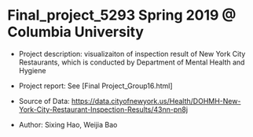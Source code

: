 # Final_project_5293 Spring 2019 @ Columbia University

+ Project description: visualizaiton of inspection result of New York City Restaurants, which is conducted by Department of Mental Health and Hygiene

+ Project report: See [Final Project_Group16.html]

+ Source of Data: https://data.cityofnewyork.us/Health/DOHMH-New-York-City-Restaurant-Inspection-Results/43nn-pn8j

+ Author: Sixing Hao, Weijia Bao
